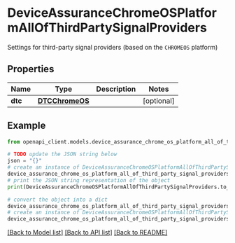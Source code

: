# DeviceAssuranceChromeOSPlatformAllOfThirdPartySignalProviders

Settings for third-party signal providers (based on the `CHROMEOS` platform)

## Properties

Name | Type | Description | Notes
------------ | ------------- | ------------- | -------------
**dtc** | [**DTCChromeOS**](DTCChromeOS.md) |  | [optional] 

## Example

```python
from openapi_client.models.device_assurance_chrome_os_platform_all_of_third_party_signal_providers import DeviceAssuranceChromeOSPlatformAllOfThirdPartySignalProviders

# TODO update the JSON string below
json = "{}"
# create an instance of DeviceAssuranceChromeOSPlatformAllOfThirdPartySignalProviders from a JSON string
device_assurance_chrome_os_platform_all_of_third_party_signal_providers_instance = DeviceAssuranceChromeOSPlatformAllOfThirdPartySignalProviders.from_json(json)
# print the JSON string representation of the object
print(DeviceAssuranceChromeOSPlatformAllOfThirdPartySignalProviders.to_json())

# convert the object into a dict
device_assurance_chrome_os_platform_all_of_third_party_signal_providers_dict = device_assurance_chrome_os_platform_all_of_third_party_signal_providers_instance.to_dict()
# create an instance of DeviceAssuranceChromeOSPlatformAllOfThirdPartySignalProviders from a dict
device_assurance_chrome_os_platform_all_of_third_party_signal_providers_from_dict = DeviceAssuranceChromeOSPlatformAllOfThirdPartySignalProviders.from_dict(device_assurance_chrome_os_platform_all_of_third_party_signal_providers_dict)
```
[[Back to Model list]](../README.md#documentation-for-models) [[Back to API list]](../README.md#documentation-for-api-endpoints) [[Back to README]](../README.md)


